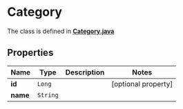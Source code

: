 

# Category

The class is defined in **[Category.java](../../src/main/java/org/openapitools/model/Category.java)**

## Properties

Name | Type | Description | Notes
------------ | ------------- | ------------- | -------------
**id** | `Long` |  |  [optional property]
**name** | `String` |  | 




